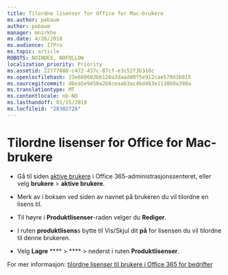 ```yaml
---
title: Tilordne lisenser for Office for Mac-brukere
ms.author: pebaum
author: pebaum
manager: mnirkhe
ms.date: 4/26/2018
ms.audience: ITPro
ms.topic: article
ROBOTS: NOINDEX, NOFOLLOW
localization_priority: Priority
ms.assetid: 22777888-c472-437c-87cf-e3c52f3b310c
ms.openlocfilehash: 23e680603bb120a3daadd0f5e912cae570d3b915
ms.sourcegitcommit: d6ea5e9458a2b8ceaab3ac4bd483e1130b9a398a
ms.translationtype: MT
ms.contentlocale: nb-NO
ms.lasthandoff: 01/15/2019
ms.locfileid: "28302728"
---
```

# <a name="how-to-assign-office-licenses-to-mac-users"></a>Tilordne lisenser for Office for Mac-brukere

- Gå til siden [aktive brukere](https://go.microsoft.com/fwlink/p/?linkid=834822) i Office 365-administrasjonssenteret, eller velg **brukere** \> **aktive brukere**.
    
- Merk av i boksen ved siden av navnet på brukeren du vil tilordne en lisens til.
    
- Til høyre i **Produktlisenser**-raden velger du **Rediger**.
    
- I ruten **produktlisens**s bytte til Vis/Skjul dit **på** for lisensen du vil tilordne til denne brukeren. 
    
- Velg **Lagre** **** \> **** \> nederst i ruten **Produktlisenser**.
    
For mer informasjon: [tilordne lisenser til brukere i Office 365 for bedrifter](.md)
  

